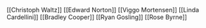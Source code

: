 [[Christoph Waltz]]
[[Edward Norton]]
[[Viggo Mortensen]]
[[Linda Cardellini]]
[[Bradley Cooper]]
[[Ryan Gosling]]
[[Rose Byrne]]
